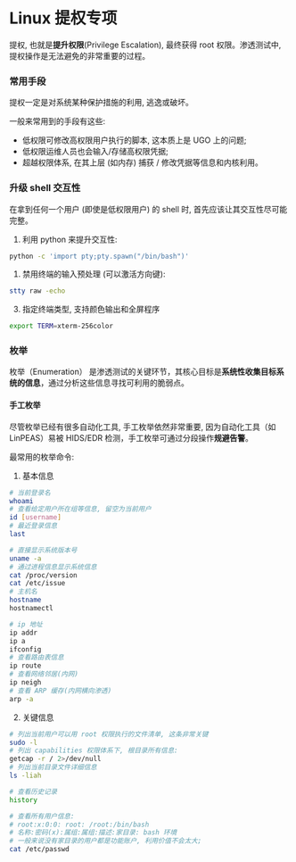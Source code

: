 Linux 提权专项
===

提权, 也就是**提升权限**(Privilege Escalation), 最终获得 root 权限。渗透测试中, 提权操作是无法避免的非常重要的过程。

### 常用手段

提权一定是对系统某种保护措施的利用, 逃逸或破坏。

一般来常用到的手段有这些:

-   低权限可修改高权限用户执行的脚本, 这本质上是 UGO 上的问题;
-   低权限运维人员也会输入/存储高权限凭据;
-   超越权限体系, 在其上层 (如内存) 捕获 / 修改凭据等信息和内核利用。

### 升级 shell 交互性

在拿到任何一个用户 (即使是低权限用户) 的 shell 时, 首先应该让其交互性尽可能完整。

1. 利用 python 来提升交互性:

```bash
python -c 'import pty;pty.spawn("/bin/bash")'
```

1. 禁用终端的输入预处理 (可以激活方向键):

```bash
stty raw -echo
```

3. 指定终端类型, 支持颜色输出和全屏程序

```bash
export TERM=xterm-256color
```

### 枚举

枚举（Enumeration） 是渗透测试的关键环节，其核心目标是**系统性收集目标系统的信息**，通过分析这些信息寻找可利用的脆弱点。

#### 手工枚举

尽管枚举已经有很多自动化工具, 手工枚举依然非常重要, 因为自动化工具（如 LinPEAS）易被 HIDS/EDR 检测，手工枚举可通过分段操作**规避告警**。

最常用的枚举命令:

1. 基本信息

```bash
# 当前登录名
whoami 
# 查看给定用户所在组等信息, 留空为当前用户
id [username] 
# 最近登录信息
last

# 直接显示系统版本号
uname -a
# 通过进程信息显示系统信息
cat /proc/version
cat /etc/issue
# 主机名
hostname
hostnamectl

# ip 地址
ip addr
ip a
ifconfig
# 查看路由表信息
ip route
# 查看网络邻居(内网)
ip neigh
# 查看 ARP 缓存(内网横向渗透)
arp -a
```

2. 关键信息

```bash
# 列出当前用户可以用 root 权限执行的文件清单, 这条非常关键
sudo -l
# 列出 capabilities 权限体系下, 根目录所有信息:
getcap -r / 2>/dev/null
# 列出当前目录文件详细信息
ls -liah

# 查看历史记录
history

# 查看所有用户信息: 
# root:x:0:0: root: /root:/bin/bash
# 名称:密码(x):属组:属组:描述:家目录: bash 环境
# 一般来说没有家目录的用户都是功能账户, 利用价值不会太大;
cat /etc/passwd


```
